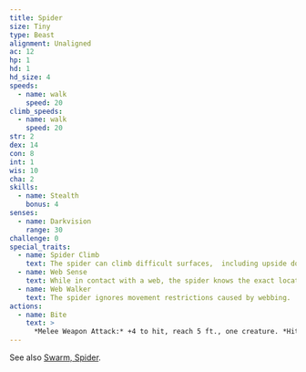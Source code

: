 ```yaml
---
title: Spider
size: Tiny
type: Beast
alignment: Unaligned
ac: 12
hp: 1
hd: 1
hd_size: 4
speeds:
  - name: walk
    speed: 20
climb_speeds:
  - name: walk
    speed: 20
str: 2
dex: 14
con: 8
int: 1
wis: 10
cha: 2
skills:
  - name: Stealth
    bonus: 4
senses:
  - name: Darkvision
    range: 30
challenge: 0
special_traits:
  - name: Spider Climb
    text: The spider can climb difficult surfaces,  including upside down on ceilings, without needing to make an ability check.
  - name: Web Sense
    text: While in contact with a web, the spider knows the exact location of any other creature in contact with the same web.
  - name: Web Walker
    text: The spider ignores movement restrictions caused by webbing.
actions:
  - name: Bite
    text: >
      *Melee Weapon Attack:* +4 to hit, reach 5 ft., one creature. *Hit:* 1 piercing damage, and the target must succeed on a DC 9 Constitution saving throw or take 2  (1d4) poison damage.
---
```


See also [Swarm, Spider](/monsters/spider-swarm/).
